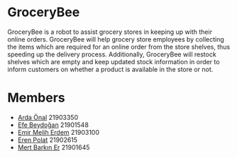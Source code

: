 # GroceryBee
GroceryBee is a robot to assist grocery stores in keeping up with their online orders. GroceryBee will help grocery store employees by collecting the items which are required for an online order from the store shelves, thus speeding up the delivery process. Additionally, GroceryBee will restock shelves which are empty and keep updated stock information in order to inform customers on whether a product is available in the store or not.

# Members
- [Arda Önal](https://www.linkedin.com/in/ardaonal/) 21903350
- [Efe Beydoğan](https://www.linkedin.com/in/efebeydogan/) 21901548
- [Emir Melih Erdem](https://www.linkedin.com/in/emir-melih-erdem/) 21903100
- [Eren Polat](https://www.linkedin.com/in/eren-polat323/) 21902615
- [Mert Barkın Er](https://www.linkedin.com/in/mertbarkın/) 21901645
